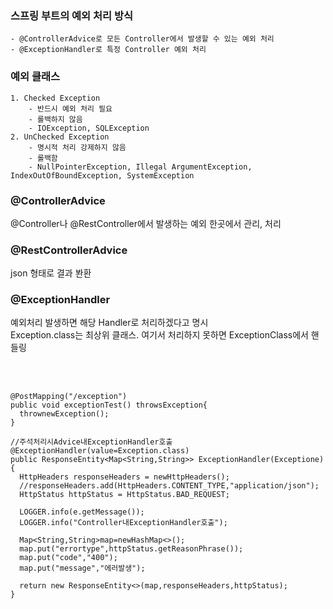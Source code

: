 ### 스프링 부트의 예외 처리 방식
	- @ControllerAdvice로 모든 Controller에서 발생할 수 있는 예외 처리
	- @ExceptionHandler로 특정 Controller 예외 처리

### 예외 클래스
	1. Checked Exception
		- 반드시 예외 처리 필요
		- 롤백하지 않음
		- IOException, SQLException
	2. UnChecked Exception
		- 명시적 처리 강제하지 않음
		- 롤백함
		- NullPointerException, Illegal ArgumentException, IndexOutOfBoundException, SystemException
		
		
		
### @ControllerAdvice  
@Controller나 @RestController에서 발생하는 예외 한곳에서 관리, 처리  

### @RestControllerAdvice  
json 형태로 결과 봔환  
   
### @ExceptionHandler  
예외처리 발생하면 해당 Handler로 처리하겠다고 명시  
Exception.class는 최상위 클래스. 여기서 처리하지 못하면 ExceptionClass에서 핸들링  

<br></br>
```
@PostMapping("/exception")
public void exceptionTest() throwsException{
  thrownewException();
}

//주석처리시Advice내ExceptionHandler호출
@ExceptionHandler(value=Exception.class)
public ResponseEntity<Map<String,String>> ExceptionHandler(Exceptione){
  HttpHeaders responseHeaders = newHttpHeaders();
  //responseHeaders.add(HttpHeaders.CONTENT_TYPE,"application/json");
  HttpStatus httpStatus = HttpStatus.BAD_REQUEST;

  LOGGER.info(e.getMessage());
  LOGGER.info("Controller내ExceptionHandler호출");

  Map<String,String>map=newHashMap<>();
  map.put("errortype",httpStatus.getReasonPhrase());
  map.put("code","400");
  map.put("message","에러발생");

  return new ResponseEntity<>(map,responseHeaders,httpStatus);
}
```

